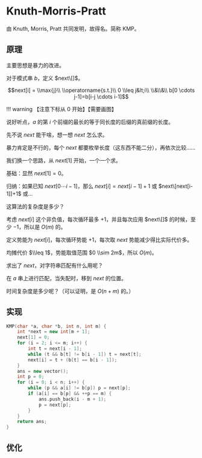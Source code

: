 # Knuth-Morris-Pratt

由 Knuth, Morris, Pratt 共同发明，故得名。简称 KMP。

## 原理

主要思想是暴力的改进。

对于模式串 $b$，定义 $next\[]$。

$$next[i] = \\max{j}\\ \\operatorname{s.t.}\\ 0 \\leq j&lt;i\\ \\&\\&\\ b[0 \cdots j-1]=b[i-j \cdots i-1]$$

!!! warning
    【注意下标从 $0$ 开始】【需要画图】

说好听点，$a$ 的第 $i$ 个前缀的最长的等于同长度的后缀的真前缀的长度。

先不说 $next$ 能干啥，想一想 $next$ 怎么求。

暴力肯定是不行的，每个 $next$ 都要枚举长度（这东西不能二分），再依次比较……

我们换一个思路，从 $next[1]$ 开始，一个一个求。

基础：显然 $next[1]=0$。

归纳：如果已知 $next[0 \cdots i-1]$，那么 $next[i]=next[i-1]+1$ 或 $next\[next[i-1]]+1$ 或…

这算法的复杂度是多少？

考虑 $next[i]$ 这个非负值，每次循环最多 $+1$，并且每次应用 $next\[]$ 的时候，至少 $-1$，所以是 $O(m)$ 的。

定义势能为 $next[i]$，每次循环势能 $+1$，每次取 $next$ 势能减少得比实际代价多。

均摊代价 $\\leq 1$，势能取值范围 $0 \\sim 2m$，所以 $O(m)$。

求出了 $next$，对字符串匹配有什么用呢？

在 $a$ 串上进行匹配，当失配时，移到 $next$ 的位置。

时间复杂度是多少呢？（可以证明，是 $O(n+m)$ 的。）

## 实现

```cpp
KMP(char *a, char *b, int n, int m) {
	int *next = new int[m + 1];
	next[1] = 0;
	for (i = 2; i <= m; i++) {
		int t = next[i - 1];
		while (t && b[t] != b[i - 1]) t = next[t];
		next[i] = t + (b[t] == b[i - 1]);
	}
	ans = new vector();
	int p = 0;
	for (i = 0; i < n; i++) {
		while (p && a[i] != b[p]) p = next[p];
		if (a[i] == b[p] && ++p == m) {
			ans.push_back(i - m + 1);
			p = next[p];
		}
	}
	return ans;
}
```

## 优化
